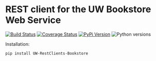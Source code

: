 # REST client for the UW Bookstore Web Service

[![Build Status](https://github.com/uw-it-aca/uw-restclients-bookstore/workflows/tests/badge.svg)](https://github.com/uw-it-aca/uw-restclients-bookstore/actions)
[![Coverage Status](https://coveralls.io/repos/uw-it-aca/uw-restclients-bookstore/badge.svg?branch=main)](https://coveralls.io/r/uw-it-aca/uw-restclients-bookstore?branch=main)
[![PyPi Version](https://img.shields.io/pypi/v/uw-restclients-bookstore.svg)](https://pypi.python.org/pypi/uw-restclients-bookstore)
![Python versions](https://img.shields.io/badge/python-3.12-blue.svg)

Installation:

    pip install UW-RestClients-Bookstore
